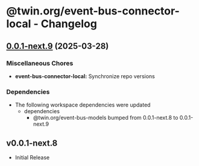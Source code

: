 # @twin.org/event-bus-connector-local - Changelog

## [0.0.1-next.9](https://github.com/twinfoundation/event-bus/compare/event-bus-connector-local-v0.0.1-next.8...event-bus-connector-local-v0.0.1-next.9) (2025-03-28)


### Miscellaneous Chores

* **event-bus-connector-local:** Synchronize repo versions


### Dependencies

* The following workspace dependencies were updated
  * dependencies
    * @twin.org/event-bus-models bumped from 0.0.1-next.8 to 0.0.1-next.9

## v0.0.1-next.8

- Initial Release
